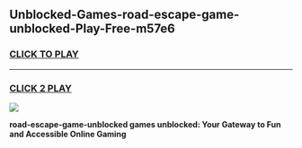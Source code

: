 
## Unblocked-Games-road-escape-game-unblocked-Play-Free-m57e6
<h3>
<a href="https://premium76.site?title=road-escape-game-unblocked&ref=21A">CLICK TO PLAY</a></h3>
<hr>

<h3>
<a href="https://premium76.site?title=road-escape-game-unblocked&ref=21A">CLICK 2 PLAY</a>
  
</h3>

<a href="https://premium76.site?title=road-escape-game-unblocked&ref=21A"><img src="https://clearcache.store/games.png"></a>


**road-escape-game-unblocked games unblocked: Your Gateway to Fun and Accessible Online Gaming**
